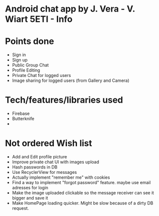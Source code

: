 # Android chat app by J. Vera - V. Wiart 5ETI - Info

# Points done
- Sign in
- Sign up
- Public Group Chat
- Profile Editing
- Private Chat for logged users
- Image sharing for logged users (from Gallery and Camera)

# Tech/features/libraries used
- Firebase
- Butterknife
- 

# Not ordered Wish list 
- Add and Edit profile picture
- Improve private chat UI with images upload
- Hash passwords in DB
- Use RecyclerView for messages
- Actually implement "remember me" with cookies
- Find a way to implement "forgot password" feature. maybe use email adresses for login
- Make the image uploaded clickable so the message receiver can see it bigger and save it
- Make HomePage loading quicker. Might be slow because of a dirty DB request.

